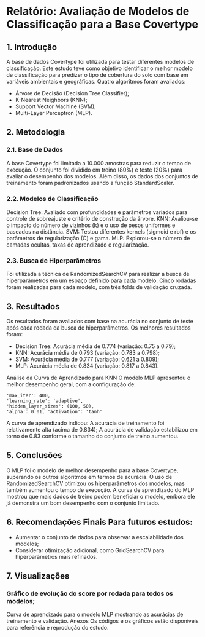 # Relatório: Avaliação de Modelos de Classificação para a Base Covertype
## 1. Introdução 
A base de dados Covertype foi utilizada para testar diferentes modelos de classificação. Este estudo teve como objetivo identificar o melhor modelo de classificação para predizer o tipo de cobertura do solo com base em variáveis ambientais e geográficas. Quatro algoritmos foram avaliados:
- Árvore de Decisão (Decision Tree Classifier);
- K-Nearest Neighbors (KNN);
- Support Vector Machine (SVM);
- Multi-Layer Perceptron (MLP).
## 2. Metodologia
### 2.1. Base de Dados 
A base Covertype foi limitada a 10.000 amostras para reduzir o tempo de execução. O conjunto foi dividido em treino (80%) e teste (20%) para avaliar o desempenho dos modelos. Além disso, os dados dos conjuntos de treinamento foram padronizados usando a função StandardScaler.
### 2.2. Modelos de Classificação
Decision Tree: Avaliado com profundidades e parâmetros variados para controle de sobreajuste e critério de construção da árvore.
KNN: Avaliou-se o impacto do número de vizinhos (k) e o uso de pesos uniformes e baseados na distância.
SVM: Testou diferentes kernels (sigmoid e rbf) e os parâmetros de regularização (C) e gama.
MLP: Explorou-se o número de camadas ocultas, taxas de aprendizado e regularização.
### 2.3. Busca de Hiperparâmetros 
Foi utilizada a técnica de RandomizedSearchCV para realizar a busca de hiperparâmetros em um espaço definido para cada modelo. Cinco rodadas foram realizadas para cada modelo, com três folds de validação cruzada.


## 3. Resultados 
Os resultados foram avaliados com base na acurácia no conjunto de teste após cada rodada da busca de hiperparâmetros. Os melhores resultados foram:
- Decision Tree: Acurácia média de 0.774 (variação: 0.75 a 0.79);
- KNN: Acurácia média de 0.793 (variação: 0.783 a 0.798);
- SVM: Acurácia média de 0.777 (variação: 0.621 a 0.809);
- MLP: Acurácia média de 0.834 (variação: 0.817 a 0.843).

Análise da Curva de Aprendizado para KNN O modelo MLP apresentou o melhor desempenho geral, com a configuração de:
```
'max_iter': 400,
'learning_rate': 'adaptive',
'hidden_layer_sizes': (100, 50),
'alpha': 0.01, 'activation': 'tanh'
```
A curva de aprendizado indicou:
A acurácia de treinamento foi relativamente alta (acima de 0.834);
A acurácia de validação estabilizou em torno de 0.83 conforme o tamanho do conjunto de treino aumentou.

## 5. Conclusões 
O MLP foi o modelo de melhor desempenho para a base Covertype, superando os outros algoritmos em termos de acurácia. O uso de RandomizedSearchCV otimizou os hiperparâmetros dos modelos, mas também aumentou o tempo de execução. A curva de aprendizado do MLP mostrou que mais dados de treino podem beneficiar o modelo, embora ele já demonstra um bom desempenho com o conjunto limitado.

## 6. Recomendações Finais Para futuros estudos:
- Aumentar o conjunto de dados para observar a escalabilidade dos modelos;
- Considerar otimização adicional, como GridSearchCV para hiperparâmetros mais refinados.

## 7. Visualizações
### Gráfico de evolução do score por rodada para todos os modelos;

Curva de aprendizado para o modelo MLP mostrando as acurácias de treinamento e validação.
Anexos Os códigos e os gráficos estão disponíveis para referência e reprodução do estudo.



